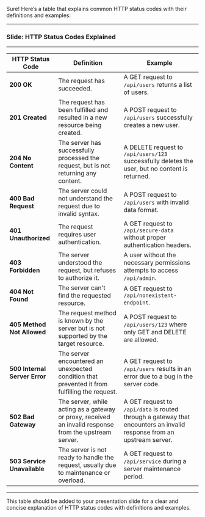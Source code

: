 Sure! Here’s a table that explains common HTTP status codes with their definitions and examples:

---

### Slide: HTTP Status Codes Explained

---

| **HTTP Status Code** | **Definition**                                                  | **Example**                                                   |
|----------------------|-----------------------------------------------------------------|---------------------------------------------------------------|
| **200 OK**           | The request has succeeded.                                      | A GET request to `/api/users` returns a list of users.        |
| **201 Created**      | The request has been fulfilled and resulted in a new resource being created. | A POST request to `/api/users` successfully creates a new user. |
| **204 No Content**   | The server has successfully processed the request, but is not returning any content. | A DELETE request to `/api/users/123` successfully deletes the user, but no content is returned. |
| **400 Bad Request**  | The server could not understand the request due to invalid syntax. | A POST request to `/api/users` with invalid data format.      |
| **401 Unauthorized** | The request requires user authentication.                       | A GET request to `/api/secure-data` without proper authentication headers. |
| **403 Forbidden**    | The server understood the request, but refuses to authorize it. | A user without the necessary permissions attempts to access `/api/admin`. |
| **404 Not Found**    | The server can't find the requested resource.                   | A GET request to `/api/nonexistent-endpoint`.                 |
| **405 Method Not Allowed** | The request method is known by the server but is not supported by the target resource. | A POST request to `/api/users/123` where only GET and DELETE are allowed. |
| **500 Internal Server Error** | The server encountered an unexpected condition that prevented it from fulfilling the request. | A GET request to `/api/users` results in an error due to a bug in the server code. |
| **502 Bad Gateway**  | The server, while acting as a gateway or proxy, received an invalid response from the upstream server. | A GET request to `/api/data` is routed through a gateway that encounters an invalid response from an upstream server. |
| **503 Service Unavailable** | The server is not ready to handle the request, usually due to maintenance or overload. | A GET request to `/api/service` during a server maintenance period. |

---

This table should be added to your presentation slide for a clear and concise explanation of HTTP status codes with definitions and examples.
